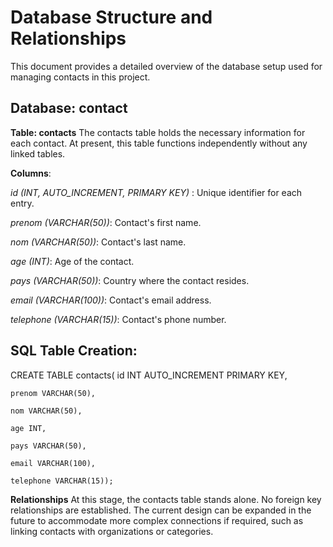 # Database Structure and Relationships
This document provides a detailed overview of the database setup used for managing contacts in this project.

## Database: contact
**Table: contacts**
The contacts table holds the necessary information for each contact. At present, this table functions independently without any linked tables.

**Columns**:

*id (INT, AUTO_INCREMENT, PRIMARY KEY)* : Unique identifier for each entry.

*prenom (VARCHAR(50))*: Contact's first name.

*nom (VARCHAR(50))*: Contact's last name.

*age (INT)*: Age of the contact.

*pays (VARCHAR(50))*: Country where the contact resides.

*email (VARCHAR(100))*: Contact's email address.

*telephone (VARCHAR(15))*: Contact's phone number.

## SQL Table Creation:


CREATE TABLE contacts( id INT AUTO_INCREMENT PRIMARY KEY,
    
    prenom VARCHAR(50),
    
    nom VARCHAR(50),
    
    age INT,
    
    pays VARCHAR(50),
    
    email VARCHAR(100),
    
    telephone VARCHAR(15));

**Relationships**
At this stage, the contacts table stands alone. No foreign key relationships are established. The current design can be expanded in the future to accommodate more complex connections if required, such as linking contacts with organizations or categories.
